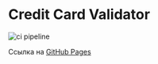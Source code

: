 # Credit Card Validator

![ci pipeline](https://github.com/ElizabethKorn/validator/actions/workflows/main.yml/badge.svg)

Ссылка на [GitHub Pages](https://elizabethkorn.github.io/validator/)
